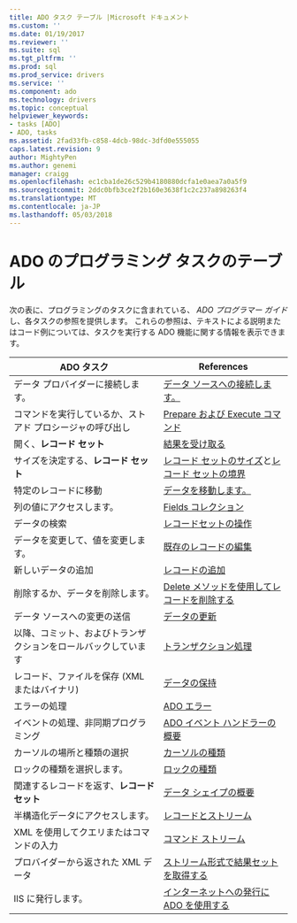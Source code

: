```yaml
---
title: ADO タスク テーブル |Microsoft ドキュメント
ms.custom: ''
ms.date: 01/19/2017
ms.reviewer: ''
ms.suite: sql
ms.tgt_pltfrm: ''
ms.prod: sql
ms.prod_service: drivers
ms.service: ''
ms.component: ado
ms.technology: drivers
ms.topic: conceptual
helpviewer_keywords:
- tasks [ADO]
- ADO, tasks
ms.assetid: 2fad33fb-c858-4dcb-98dc-3dfd0e555055
caps.latest.revision: 9
author: MightyPen
ms.author: genemi
manager: craigg
ms.openlocfilehash: ec1cba1de26c529b4180880dcfa1e0aea7a0a5f9
ms.sourcegitcommit: 2ddc0bfb3ce2f2b160e3638f1c2c237a898263f4
ms.translationtype: MT
ms.contentlocale: ja-JP
ms.lasthandoff: 05/03/2018
---
```

# <a name="ado-programming-task-table"></a>ADO のプログラミング タスクのテーブル
次の表に、プログラミングのタスクに含まれている、 *ADO プログラマー ガイド*し、各タスクの参照を提供します。 これらの参照は、テキストによる説明またはコード例については、タスクを実行する ADO 機能に関する情報を表示できます。

|ADO タスク|References|
|--------------|----------------|
|データ プロバイダーに接続します。|[データ ソースへの接続します。](../../ado/guide/data/connecting-to-data-sources.md)|
|コマンドを実行しているか、ストアド プロシージャの呼び出し|[Prepare および Execute コマンド](../../ado/guide/data/preparing-and-executing-commands.md)|
|開く、**レコード セット**|[結果を受け取る](../../ado/guide/data/receiving-results.md)|
|サイズを決定する、**レコード セット**|[レコード セットのサイズ](../../ado/guide/data/current-record-and-size-of-recordset.md)と[レコード セットの境界](../../ado/guide/data/boundaries-of-a-recordset.md)|
|特定のレコードに移動|[データを移動します。](../../ado/guide/data/navigating-through-data.md)|
|列の値にアクセスします。|[Fields コレクション](../../ado/guide/data/the-fields-collection.md)|
|データの検索|[レコードセットの操作](../../ado/guide/data/working-with-recordsets.md)|
|データを変更して、値を変更します。|[既存のレコードの編集](../../ado/guide/data/editing-existing-records.md)|
|新しいデータの追加|[レコードの追加](../../ado/guide/data/adding-records.md)|
|削除するか、データを削除します。|[Delete メソッドを使用してレコードを削除する](../../ado/guide/data/deleting-records-using-the-delete-method.md)|
|データ ソースへの変更の送信|[データの更新](../../ado/guide/data/updating-data.md)|
|以降、コミット、およびトランザクションをロールバックしています|[トランザクション処理 ](../../ado/guide/data/transaction-processing.md)|
|レコード、ファイルを保存 (XML またはバイナリ)|[データの保持](../../ado/guide/data/persisting-data.md)|
|エラーの処理|[ADO エラー](../../ado/guide/data/ado-errors.md)|
|イベントの処理、非同期プログラミング|[ADO イベント ハンドラーの概要](../../ado/guide/data/ado-event-handler-summary.md)|
|カーソルの場所と種類の選択|[カーソルの種類](../../ado/guide/data/types-of-cursors-ado.md)|
|ロックの種類を選択します。|[ロックの種類](../../ado/guide/data/types-of-locks.md)|
|関連するレコードを返す、**レコード セット**|[データ シェイプの概要](../../ado/guide/data/data-shaping-overview.md)|
|半構造化データにアクセスします。|[レコードとストリーム](../../ado/guide/data/records-and-streams.md)|
|XML を使用してクエリまたはコマンドの入力|[コマンド ストリーム](../../ado/guide/data/command-streams.md)|
|プロバイダーから返された XML データ|[ストリーム形式で結果セットを取得する](../../ado/guide/data/retrieving-resultsets-into-streams.md)|
|IIS に発行します。|[インターネットへの発行に ADO を使用する](../../ado/guide/data/using-ado-for-internet-publishing.md)|
